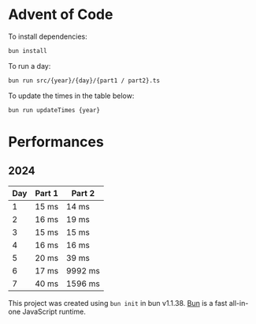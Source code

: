 # Advent of Code

To install dependencies:

```bash
bun install
```

To run a day:

```bash
bun run src/{year}/{day}/{part1 / part2}.ts
```

To update the times in the table below:

```bash
bun run updateTimes {year}
```

# Performances

## 2024

| Day | Part 1 | Part 2 |
|-----|--------|--------|
| 1   | 15 ms | 14 ms |
| 2   | 16 ms | 19 ms |
| 3   | 15 ms | 15 ms |
| 4   | 16 ms | 16 ms |
| 5   | 20 ms | 39 ms |
| 6   | 17 ms | 9992 ms |
| 7   | 40 ms | 1596 ms |

This project was created using `bun init` in bun v1.1.38. [Bun](https://bun.sh) is a fast all-in-one JavaScript runtime.
